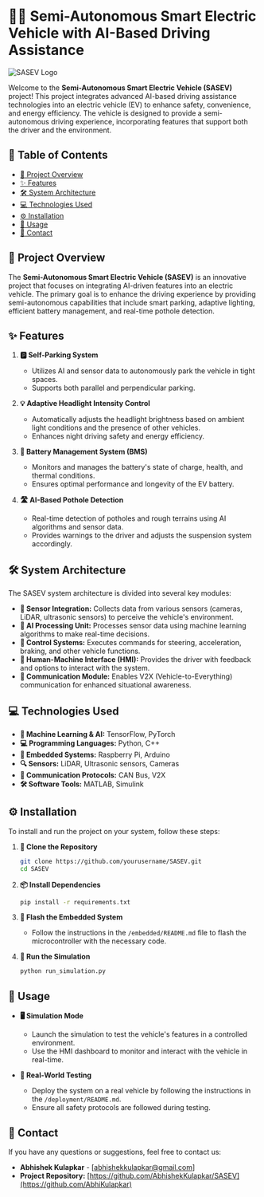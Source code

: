 # 🚗🔋 Semi-Autonomous Smart Electric Vehicle with AI-Based Driving Assistance

![SASEV Logo](https://via.placeholder.com/150) 

Welcome to the **Semi-Autonomous Smart Electric Vehicle (SASEV)** project! This project integrates advanced AI-based driving assistance technologies into an electric vehicle (EV) to enhance safety, convenience, and energy efficiency. The vehicle is designed to provide a semi-autonomous driving experience, incorporating features that support both the driver and the environment.

## 📑 Table of Contents
- [📖 Project Overview](#project-overview)
- [✨ Features](#features)
- [🛠️ System Architecture](#system-architecture)
- [💻 Technologies Used](#technologies-used)
- [⚙️ Installation](#installation)
- [🚀 Usage](#usage)
- [📧 Contact](#contact)

## 📖 Project Overview
The **Semi-Autonomous Smart Electric Vehicle (SASEV)** is an innovative project that focuses on integrating AI-driven features into an electric vehicle. The primary goal is to enhance the driving experience by providing semi-autonomous capabilities that include smart parking, adaptive lighting, efficient battery management, and real-time pothole detection.

## ✨ Features
1. **🅿️ Self-Parking System**
   - Utilizes AI and sensor data to autonomously park the vehicle in tight spaces.
   - Supports both parallel and perpendicular parking.

2. **💡 Adaptive Headlight Intensity Control**
   - Automatically adjusts the headlight brightness based on ambient light conditions and the presence of other vehicles.
   - Enhances night driving safety and energy efficiency.

3. **🔋 Battery Management System (BMS)**
   - Monitors and manages the battery's state of charge, health, and thermal conditions.
   - Ensures optimal performance and longevity of the EV battery.

4. **🛣️ AI-Based Pothole Detection**
   - Real-time detection of potholes and rough terrains using AI algorithms and sensor data.
   - Provides warnings to the driver and adjusts the suspension system accordingly.

## 🛠️ System Architecture
The SASEV system architecture is divided into several key modules:
- **📡 Sensor Integration:** Collects data from various sensors (cameras, LiDAR, ultrasonic sensors) to perceive the vehicle's environment.
- **🧠 AI Processing Unit:** Processes sensor data using machine learning algorithms to make real-time decisions.
- **🔧 Control Systems:** Executes commands for steering, acceleration, braking, and other vehicle functions.
- **👤 Human-Machine Interface (HMI):** Provides the driver with feedback and options to interact with the system.
- **📡 Communication Module:** Enables V2X (Vehicle-to-Everything) communication for enhanced situational awareness.

## 💻 Technologies Used
- **🧠 Machine Learning & AI:** TensorFlow, PyTorch
- **💻 Programming Languages:** Python, C++
- **🔌 Embedded Systems:** Raspberry Pi, Arduino
- **🔍 Sensors:** LiDAR, Ultrasonic sensors, Cameras
- **📡 Communication Protocols:** CAN Bus, V2X
- **🛠️ Software Tools:** MATLAB, Simulink

## ⚙️ Installation
To install and run the project on your system, follow these steps:

1. **📂 Clone the Repository**
    ```bash
    git clone https://github.com/yourusername/SASEV.git
    cd SASEV
    ```

2. **📦 Install Dependencies**
    ```bash
    pip install -r requirements.txt
    ```

3. **🔧 Flash the Embedded System**
   - Follow the instructions in the `/embedded/README.md` file to flash the microcontroller with the necessary code.

4. **🚀 Run the Simulation**
    ```bash
    python run_simulation.py
    ```

## 🚀 Usage
- **🖥️ Simulation Mode**
  - Launch the simulation to test the vehicle's features in a controlled environment.
  - Use the HMI dashboard to monitor and interact with the vehicle in real-time.

- **🚗 Real-World Testing**
  - Deploy the system on a real vehicle by following the instructions in the `/deployment/README.md`.
  - Ensure all safety protocols are followed during testing.


## 📧 Contact
If you have any questions or suggestions, feel free to contact us:

- **Abhishek Kulapkar** - [abhishekkulapkar@gmail.com]
- **Project Repository:** [https://github.com/AbhishekKulapkar/SASEV](https://github.com/AbhiKulapkar)
